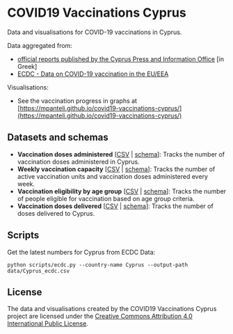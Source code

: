 <head>
	<meta name="description" CONTENT="COVID19 Vaccinations Cyprus, dataset and visualisation. Source: Official data published by http://pio.gov.cy/coronavirus/ and aggregated by the COVID19 Vaccinations Cyprus project.">
	<meta name="google-site-verification" content="-vzF49g2tzy9DFe2Y81uQ8StmDZWwe7mi-sDCutMMag" />
</head>

# COVID19 Vaccinations Cyprus

Data and visualisations for COVID-19 vaccinations in Cyprus. 

Data aggregated from: 
- [official reports published by the Cyprus Press and Information Office](https://www.pio.gov.cy/coronavirus/categories/emvoliasmoi-kata-tou-koronoiou) [in Greek]
- [ECDC - Data on COVID-19 vaccination in the EU/EEA](https://www.ecdc.europa.eu/en/publications-data/data-covid-19-vaccination-eu-eea)

Visualisations:

- See the vaccination progress in graphs at 
[https://mpanteli.github.io/covid19-vaccinations-cyprus/](https://mpanteli.github.io/covid19-vaccinations-cyprus/)

## Datasets and schemas

- **Vaccination doses administered** [[CSV](data/Cyprus.csv) | [schema](data/Cyprus_schema.csv)]: Tracks the number of vaccination doses administered in Cyprus. 
- **Weekly vaccination capacity** [[CSV](data/vaccination_capacity.csv) | [schema](data/vaccination_capacity_schema.csv)]: Tracks the number of active vaccination units and vaccination doses administered every week. 
- **Vaccination eligibility by age group** [[CSV](data/vaccination_by_population_age.csv) | [schema](data/vaccination_by_population_age_schema.csv)]: Tracks the number of people eligible for vaccination based on age group criteria. 
- **Vaccination doses delivered** [[CSV](data/Cyprus_ecdc.csv) | [schema](data/Cyprus_ecdc_schema.csv)]: Tracks the number of doses delivered to Cyprus. 

## Scripts

Get the latest numbers for Cyprus from ECDC Data:
```
python scripts/ecdc.py --country-name Cyprus --output-path data/Cyprus_ecdc.csv
```

## License

The data and visualisations created by the COVID19 Vaccinations Cyprus project are licensed under the [Creative Commons Attribution 4.0 International Public License](https://creativecommons.org/licenses/by/4.0/). 